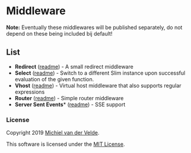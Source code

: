 # Middleware

**Note:** Eventually these middlewares will be published separately, do not
depend on these being included bij default!

## List

* **Redirect** ([readme](./redirect/README.md)) - A small redirect middleware
* **Select** ([readme](./select/README.md)) - Switch to a different Slim instance
upon successful evaluation of the given function.
* **Vhost** ([readme](./vhost/README.md)) - Virtual host middleware that also
supports regular expressions
* **Router** ([readme](./router/README.md)) - Simple router middleware
* **Server Sent Events*** ([readme](./sse/README.md)) - SSE support

### License

Copyright 2019 [Michiel van der Velde](http://www.michielvdvelde.nl).

This software is licensed under the [MIT License](LICENSE).
